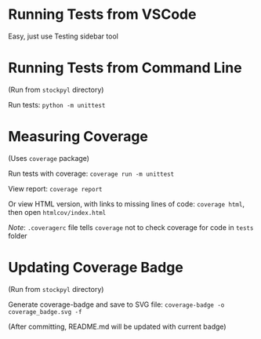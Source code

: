 Running Tests from VSCode
=========================

Easy, just use Testing sidebar tool

Running Tests from Command Line
===============================

(Run from ``stockpyl`` directory)

Run tests:
``python -m unittest``

Measuring Coverage
==================

(Uses ``coverage`` package)

Run tests with coverage:
``coverage run -m unittest``

View report:
``coverage report``

Or view HTML version, with links to missing lines of code:
``coverage html``, then open ``htmlcov/index.html``

*Note*: ``.coveragerc`` file tells ``coverage`` not to check coverage for code in ``tests`` folder

Updating Coverage Badge
=======================

(Run from ``stockpyl`` directory)

Generate coverage-badge and save to SVG file:
``coverage-badge -o coverage_badge.svg -f``

(After committing, README.md will be updated with current badge)